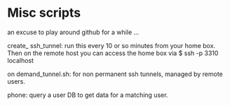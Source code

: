 Misc scripts
============

an excuse to play around github for a while ...

create_ ssh_tunnel:
    run this every 10 or so minutes from your home box. Then on the remote host you can access the home box via 
    $ ssh -p 3310 localhost

on demand_tunnel.sh:
    for non permanent ssh tunnels, managed by remote users.
    
phone:
    query a user DB to get data for a matching user.
    

